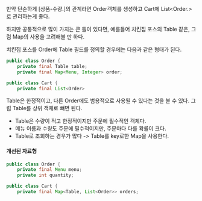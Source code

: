 만약 단순하게 [상품-수량.]의 관계라면 Order객체를 생성하고 Cart에 List<Order.>로 관리하는게 좋다.

하지만 공통적으로 많이 가지는 큰 틀이 있다면, 예를들어 치킨집 포스의 Table 같은, 그럼 Map의 사용을 고려해볼 만 하다.

치킨집 포스를 Order에 Table 필드를 정의할 경우에는 다음과 같은 형태가 된다.
```java
public class Order {  
    private final Table table;  
    private final Map<Menu, Integer> order;
```

```java
public class Cart {  
    private final List<Order>
```

Table은 한정적이고, 다른 Order에도 범용적으로 사용될 수 있다는 것을 볼 수 있다.
그럼 Table를 상위 객체로 뺴면 된다.

- Table은 수량이 적고 한정적이지만 주문에 필수적인 객체다.
- 메뉴 이름과 수량도 주문에 필수적이지만, 주문마다 다를 확률이 크다.
- Table로 조회하는 경우가 많다
-> Table를 key로한 Map을 사용한다.


#### 개선된 자료형
```java
public class Order {  
    private final Menu menu;  
    private int quantity;
```

```java
public class Cart {  
    private final Map<Table, List<Order>> orders;
```
